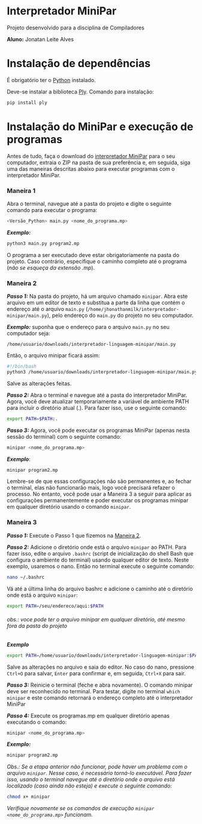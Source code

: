 # Interpretador MiniPar

Projeto desenvolvido para a disciplina de Compiladores <p>
**Aluno:** Jonatan Leite Alves

# Instalação de dependências
É obrigatório ter o [Python](https://www.python.org/) instalado.<p>
Deve-se instalar a biblioteca [Ply](https://www.dabeaz.com/ply/ply.html). Comando para instalação:
```sh
pip install ply
```
# Instalação do MiniPar e execução de programas

Antes de tudo, faça o download do [interpretador MiniPar](https://github.com/JhonathanMilk/Interpretador-Linguagem-Minipar/archive/refs/heads/main.zip) para o seu computador, extraia o ZIP na pasta de sua preferência e, em seguida, siga uma das maneiras descritas abaixo para executar programas com o interpretador MiniPar.
### Maneira 1
Abra o terminal, navegue até a pasta do projeto e digite o seguinte comando para executar o programa:
```sh
<Versão_Python> main.py <nome_do_programa.mp>
```
***Exemplo:***
```sh
python3 main.py program2.mp
```
O programa a ser executado deve estar obrigatoriamente na pasta do projeto. Caso contrário, especifique o caminho completo até o programa (*não se esqueça da extensão .mp*).
### Maneira 2
***Passo 1:*** Na pasta do projeto, há um arquivo chamado `minipar`. Abra este arquivo em um editor de texto e substitua a parte da linha que contém o endereço até o arquivo `main.py` (```/home/jhonathanmilk/interpretador-minipar/main.py```), pelo endereço do `main.py` do projeto no seu computador.

***Exemplo:***
suponha que o endereço para o arquivo `main.py` no seu computador seja:
```
/home/usuario/downloads/interpretador-linguagem-minipar/main.py
```
Então, o arquivo minipar ficará assim:
```sh
#!/bin/bash
python3 /home/usuario/downloads/interpretador-linguagem-minipar/main.py "$@"
```
Salve as alterações feitas. <p> 
***Passo 2:*** Abra o terminal e navegue até a pasta do interpretador MiniPar. Agora, você deve atualizar temporariamente a variável de ambiente PATH para incluir o diretório atual (.). Para fazer isso, use o seguinte comando:
```sh
export PATH=$PATH:.
```
***Passo 3:*** Agora, você pode executar os programas MiniPar (apenas nesta sessão do terminal) com o seguinte comando:
```sh
minipar <nome_do_programa.mp>
```
***Exemplo***:
```sh
minipar program2.mp
```
Lembre-se de que essas configurações não são permanentes e, ao fechar o terminal, elas não funcionarão mais, logo você precisará refazer o processo. No entanto, você pode usar a Maneira 3 a seguir para aplicar as configurações permanentemente e poder executar os programas minipar em qualquer diretório usando o comando `minipar`.
### Maneira 3
***Passo 1:*** Execute o Passo 1 que fizemos na [Maneira 2](#maneira-2). <p>
***Passo 2:*** Adicione o diretório onde está o arquivo `minipar` ao PATH. Para fazer isso, edite o arquivo `.bashrc` (script de inicialização do shell Bash que configura o ambiente do terminal) usando qualquer editor de texto. Neste exemplo, usaremos o nano. Então no terminal execute o seguinte comando:
```sh
nano ~/.bashrc
```
Vá até a última linha do arquivo bashrc e adicione o caminho até o diretório onde está o arquivo `minipar`:
```sh
export PATH=/seu/endereco/aqui:$PATH
```
###### *obs.: voce pode ter o arquivo minipar em qualquer diretório, até mesmo fora da pasta do projeto* <p>
***Exemplo***
```sh
export PATH=/home/usuario/downloads/interpretador-linguagem-minipar:$PATH
```
Salve as alterações no arquivo e saia do editor. No caso do nano, pressione `Ctrl+O` para salvar, `Enter` para confirmar e, em seguida, `Ctrl+X` para sair. <p>
***Passo 3:*** Reinicie o terminal (feche e abra novamente). O comando minipar deve ser reconhecido no terminal. Para testar, digite no terminal `which minipar` e este comando retornará o endereço completo até o interpretador MiniPar<p>
***Passo 4:*** Execute os programas.mp em qualquer diretório apenas executando o comando:
```sh
minipar <nome_do_programa.mp>
```
***Exemplo:***
```sh
minipar program2.mp
```
*Obs.: Se a etapa anterior não funcionar, pode haver um problema com o arquivo `minipar`. Nesse caso, é necessário torná-lo executável. Para fazer isso, usando o terminal navegue até o diretório onde o arquivo está localizado (caso ainda não esteja) e execute o seguinte comando:*
```sh
chmod x+ minipar
```
*Verifique novamente se os comandos de execução `minipar <nome_do_programa.mp>` funcionam.*
